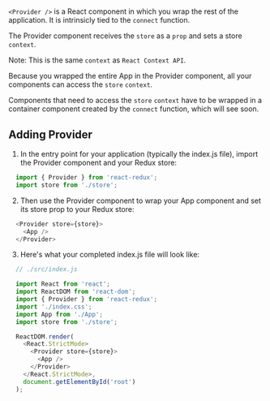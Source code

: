 # <Provider />

`<Provider />` is a React component in which you wrap the rest of the application. It is intrinsicly tied to the `connect` function.

The Provider component receives the `store` as a `prop` and sets a store `context`. 

Note:
  This is the same `context` as `React Context API`.




Because you wrapped the entire App in the Provider component, all your components can access the `store` `context`.


Components that need to access the `store` `context` have to be wrapped in a container component created by the `connect` function, which will see soon.






## Adding Provider

1. In the entry point for your application (typically the index.js file), import the Provider component and your Redux store:

```javascript
  import { Provider } from 'react-redux';
  import store from './store';
```



2. Then use the Provider component to wrap your App component and set its store prop to your Redux store:

```javascript
  <Provider store={store}>
    <App />
  </Provider>
```




3. Here's what your completed index.js file will look like:

```javascript
  // ./src/index.js

  import React from 'react';
  import ReactDOM from 'react-dom';
  import { Provider } from 'react-redux';
  import './index.css';
  import App from './App';
  import store from './store';

  ReactDOM.render(
    <React.StrictMode>
      <Provider store={store}>
        <App />
      </Provider>
    </React.StrictMode>,
    document.getElementById('root')
  );
```
